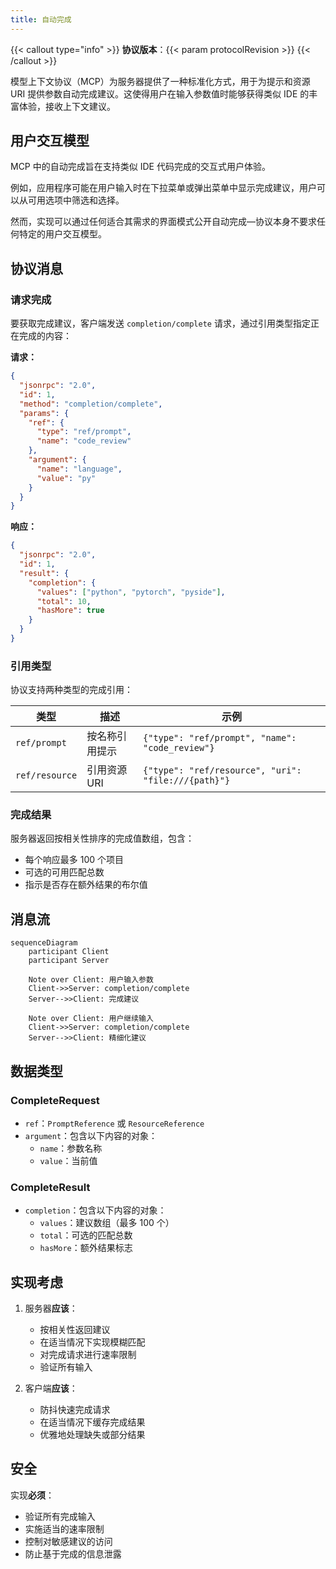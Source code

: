 ```yaml
---
title: 自动完成
---
```


{{< callout type="info" >}} **协议版本**：{{< param protocolRevision >}}
{{< /callout >}}

模型上下文协议（MCP）为服务器提供了一种标准化方式，用于为提示和资源 URI 提供参数自动完成建议。这使得用户在输入参数值时能够获得类似 IDE 的丰富体验，接收上下文建议。

## 用户交互模型

MCP 中的自动完成旨在支持类似 IDE 代码完成的交互式用户体验。

例如，应用程序可能在用户输入时在下拉菜单或弹出菜单中显示完成建议，用户可以从可用选项中筛选和选择。

然而，实现可以通过任何适合其需求的界面模式公开自动完成&mdash;协议本身不要求任何特定的用户交互模型。

## 协议消息

### 请求完成

要获取完成建议，客户端发送 `completion/complete` 请求，通过引用类型指定正在完成的内容：

**请求：**

```json
{
  "jsonrpc": "2.0",
  "id": 1,
  "method": "completion/complete",
  "params": {
    "ref": {
      "type": "ref/prompt",
      "name": "code_review"
    },
    "argument": {
      "name": "language",
      "value": "py"
    }
  }
}
```

**响应：**

```json
{
  "jsonrpc": "2.0",
  "id": 1,
  "result": {
    "completion": {
      "values": ["python", "pytorch", "pyside"],
      "total": 10,
      "hasMore": true
    }
  }
}
```

### 引用类型

协议支持两种类型的完成引用：

| 类型           | 描述                 | 示例                                             |
| -------------- | -------------------- | ------------------------------------------------ |
| `ref/prompt`   | 按名称引用提示       | `{"type": "ref/prompt", "name": "code_review"}`  |
| `ref/resource` | 引用资源 URI         | `{"type": "ref/resource", "uri": "file:///{path}"}` |

### 完成结果

服务器返回按相关性排序的完成值数组，包含：

- 每个响应最多 100 个项目
- 可选的可用匹配总数
- 指示是否存在额外结果的布尔值

## 消息流

```mermaid
sequenceDiagram
    participant Client
    participant Server

    Note over Client: 用户输入参数
    Client->>Server: completion/complete
    Server-->>Client: 完成建议

    Note over Client: 用户继续输入
    Client->>Server: completion/complete
    Server-->>Client: 精细化建议
```

## 数据类型

### CompleteRequest

- `ref`：`PromptReference` 或 `ResourceReference`
- `argument`：包含以下内容的对象：
  - `name`：参数名称
  - `value`：当前值

### CompleteResult

- `completion`：包含以下内容的对象：
  - `values`：建议数组（最多 100 个）
  - `total`：可选的匹配总数
  - `hasMore`：额外结果标志

## 实现考虑

1. 服务器**应该**：

   - 按相关性返回建议
   - 在适当情况下实现模糊匹配
   - 对完成请求进行速率限制
   - 验证所有输入

2. 客户端**应该**：
   - 防抖快速完成请求
   - 在适当情况下缓存完成结果
   - 优雅地处理缺失或部分结果

## 安全

实现**必须**：

- 验证所有完成输入
- 实施适当的速率限制
- 控制对敏感建议的访问
- 防止基于完成的信息泄露